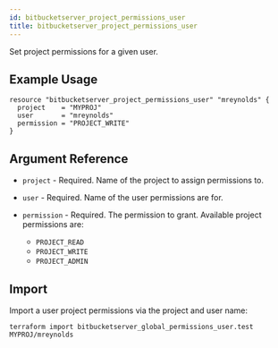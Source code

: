 ```yaml
---
id: bitbucketserver_project_permissions_user
title: bitbucketserver_project_permissions_user
---
```


Set project permissions for a given user.

## Example Usage

```hcl
resource "bitbucketserver_project_permissions_user" "mreynolds" {
  project    = "MYPROJ"
  user       = "mreynolds"
  permission = "PROJECT_WRITE"
}
```

## Argument Reference

* `project` - Required. Name of the project to assign permissions to.
* `user` - Required. Name of the user permissions are for.
* `permission` - Required. The permission to grant. Available project permissions are:

    * `PROJECT_READ`
    * `PROJECT_WRITE`
    * `PROJECT_ADMIN`

## Import

Import a user project permissions via the project and user name:

```
terraform import bitbucketserver_global_permissions_user.test MYPROJ/mreynolds
```
